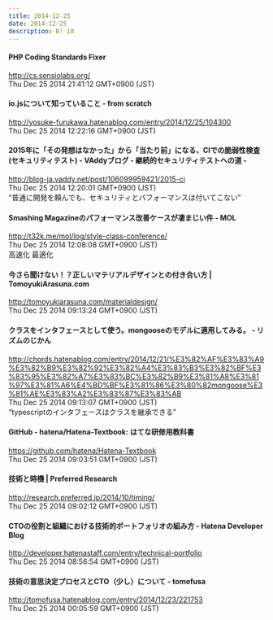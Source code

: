 ```yaml
---
title: 2014-12-25
date: 2014-12-25
description: B! 10
---
```


#### PHP Coding Standards Fixer
http://cs.sensiolabs.org/<br>
Thu Dec 25 2014 21:41:12 GMT+0900 (JST)<br>


#### io.jsについて知っていること - from scratch
http://yosuke-furukawa.hatenablog.com/entry/2014/12/25/104300<br>
Thu Dec 25 2014 12:22:16 GMT+0900 (JST)<br>


#### 2015年に「その発想はなかった」から「当たり前」になる、CIでの脆弱性検査(セキュリティテスト) - VAddyブログ - 継続的セキュリティテストへの道 -
http://blog-ja.vaddy.net/post/106099959421/2015-ci<br>
Thu Dec 25 2014 12:20:01 GMT+0900 (JST)<br>
“普通に開発を頼んでも、セキュリティとパフォーマンスは付いてこない”


#### Smashing Magazineのパフォーマンス改善ケースが凄まじい件 - MOL
http://t32k.me/mol/log/style-class-conference/<br>
Thu Dec 25 2014 12:08:08 GMT+0900 (JST)<br>
高速化 最適化


#### 今さら聞けない！？正しいマテリアルデザインとの付き合い方 | TomoyukiArasuna.com
http://tomoyukiarasuna.com/materialdesign/<br>
Thu Dec 25 2014 09:13:24 GMT+0900 (JST)<br>


#### クラスをインタフェースとして使う。mongooseのモデルに適用してみる。 - リズムのじかん
http://chords.hatenablog.com/entry/2014/12/21/%E3%82%AF%E3%83%A9%E3%82%B9%E3%82%92%E3%82%A4%E3%83%B3%E3%82%BF%E3%83%95%E3%82%A7%E3%83%BC%E3%82%B9%E3%81%A8%E3%81%97%E3%81%A6%E4%BD%BF%E3%81%86%E3%80%82mongoose%E3%81%AE%E3%83%A2%E3%83%87%E3%83%AB<br>
Thu Dec 25 2014 09:13:07 GMT+0900 (JST)<br>
“typescriptのインタフェースはクラスを継承できる”


#### GitHub - hatena/Hatena-Textbook: はてな研修用教科書
https://github.com/hatena/Hatena-Textbook<br>
Thu Dec 25 2014 09:03:51 GMT+0900 (JST)<br>


####   技術と時機  |  Preferred Research 
http://research.preferred.jp/2014/10/timing/<br>
Thu Dec 25 2014 09:02:12 GMT+0900 (JST)<br>


#### CTOの役割と組織における技術的ポートフォリオの組み方 - Hatena Developer Blog
http://developer.hatenastaff.com/entry/technical-portfolio<br>
Thu Dec 25 2014 08:56:54 GMT+0900 (JST)<br>


#### 技術の意思決定プロセスとCTO（少し）について - tomofusa 
http://tomofusa.hatenablog.com/entry/2014/12/23/221753<br>
Thu Dec 25 2014 00:05:59 GMT+0900 (JST)<br>


